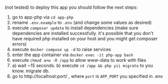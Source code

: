 (not tested)
to deploy this app you should follow the next steps:
1. go to app-php via `cd app-php`
2. rename `.env.example` to `.env` (and change some values as desired)
3. execute `composer update` to install dependencies (make sure dependencies are installed successfully. it's possible that you don't have required php installed on your host and you might get composer errors)
4. execute `docker compose up -d` to raise services
5. enter the app container via `docker exec -it php-app bash`
6. execute `chmod a+w -R /app` to allow www-data to work with files
7.  a) wait ~15 seconds.
    b) execute `cd /app && php yii migrate` to you know. migrate db.
8. go to http://localhost:port/ , where `port` is `APP_PORT` you specified in .env
